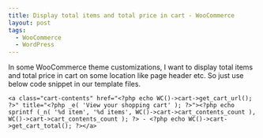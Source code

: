```yaml
---
title: Display total items and total price in cart - WooCommerce
layout: post
tags:
  - WooCommerce
  - WordPress
---
```


In some WooCommerce theme customizations, I want to display total items and total price in cart on some location like page header etc. So just use below code snippet in our template files.

	<a class="cart-contents" href="<?php echo WC()->cart->get_cart_url(); ?>" title="<?php _e( 'View your shopping cart' ); ?>"><?php echo sprintf (_n( '%d item', '%d items', WC()->cart->cart_contents_count ), WC()->cart->cart_contents_count ); ?> - <?php echo WC()->cart->get_cart_total(); ?></a>
